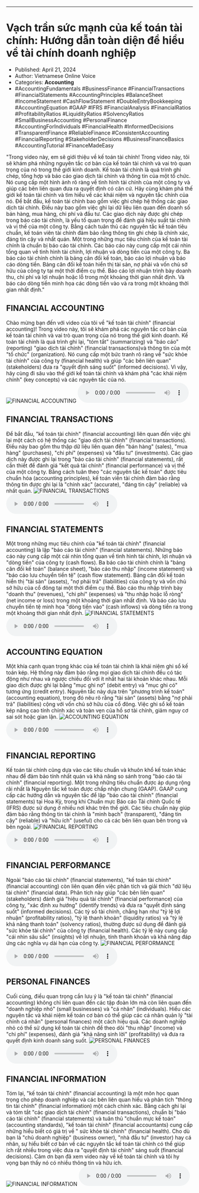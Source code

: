 
---

# Vạch trần sức mạnh của kế toán tài chính: Hướng dẫn toàn diện để hiểu về tài chính doanh nghiệp

- Published: April 21, 2024
- Author: Vietnamese Online Voice
- Categories: **Accounting**
- #AccountingFundamentals #BusinessFinance #FinancialTransactions #FinancialStatements #AccountingPrinciples #BalanceSheet #IncomeStatement #CashFlowStatement #DoubleEntryBookkeeping #AccountingEquation #GAAP #IFRS #FinancialAnalysis #FinancialRatios #ProfitabilityRatios #LiquidityRatios #SolvencyRatios #SmallBusinessAccounting #PersonalFinance #AccountingForIndividuals #FinancialHealth #InformedDecisions #TransparentFinance #ReliableFinance #ConsistentAccounting #FinancialReporting #StakeholderDecisions #BusinessFinanceBasics #AccountingTutorial #FinanceMadeEasy

"Trong video này, em sẽ giới thiệu về kế toán tài chính! Trong video này, tôi sẽ khám phá những nguyên tắc cơ bản của kế toán tài chính và vai trò quan trọng của nó trong thế giới kinh doanh. Kế toán tài chính là quá trình ghi chép, tổng hợp và báo cáo giao dịch tài chính và thông tin của một tổ chức. Nó cung cấp một hình ảnh rõ ràng về tình hình tài chính của một công ty và giúp các bên liên quan đưa ra quyết định có căn cứ. Hãy cùng khám phá thế giới kế toán tài chính và tìm hiểu về các khái niệm và nguyên tắc chính của nó. Để bắt đầu, kế toán tài chính bao gồm việc ghi chép hệ thống các giao dịch tài chính. Điều này bao gồm việc ghi lại dữ liệu liên quan đến doanh số bán hàng, mua hàng, chi phí và đầu tư. Các giao dịch này được ghi chép trong báo cáo tài chính, là yếu tố quan trọng để đánh giá hiệu suất tài chính và vị thế của một công ty. Bằng cách tuân thủ các nguyên tắc kế toán tiêu chuẩn, kế toán viên tài chính đảm bảo rằng thông tin ghi chép là chính xác, đáng tin cậy và nhất quán. Một trong những mục tiêu chính của kế toán tài chính là chuẩn bị báo cáo tài chính. Các báo cáo này cung cấp một cái nhìn tổng quan về tình hình tài chính, lợi nhuận và dòng tiền của một công ty. Ba báo cáo tài chính chính là bảng cân đối kế toán, báo cáo lợi nhuận và báo cáo dòng tiền. Bảng cân đối kế toán hiển thị tài sản, nợ phải và vốn chủ sở hữu của công ty tại một thời điểm cụ thể. Báo cáo lợi nhuận trình bày doanh thu, chi phí và lợi nhuận hoặc lỗ trong một khoảng thời gian nhất định. Và báo cáo dòng tiền minh họa các dòng tiền vào và ra trong một khoảng thời gian nhất định."


## FINANCIAL ACCOUNTING

Chào mừng bạn đến với video của tôi về "kế toán tài chính" (financial accounting)! Trong video này, tôi sẽ khám phá các nguyên tắc cơ bản của kế toán tài chính và vai trò quan trọng của nó trong thế giới kinh doanh. Kế toán tài chính là quá trình ghi lại, "tóm tắt" (summarizing) và "báo cáo" (reporting) "giao dịch tài chính" (financial transactions) ​​và thông tin của một "tổ chức" (organization). Nó cung cấp một bức tranh rõ ràng về "sức khỏe tài chính" của công ty (financial health) và giúp "các bên liên quan" (stakeholders) đưa ra "quyết định sáng suốt" (informed decisions). Vì vậy, hãy cùng đi sâu vào thế giới kế toán tài chính và khám phá "các khái niệm chính" (key concepts) và các nguyên tắc của nó.
![FINANCIAL ACCOUNTING](https://http-archiver-apis-production-80.schnworks.com/storage/images/transitions/2024-04-21/transition--16556564408-Montserrat-SemiBold-7B1FA2.jpg)
<audio controls>
    <source src="https://http-archiver-apis-production-80.schnworks.com/storage/audio/file-10514678172.mp3" type="audio/mpeg">
</audio>



## FINANCIAL TRANSACTIONS

Để bắt đầu, "kế toán tài chính" (financial accounting) liên quan đến việc ghi lại một cách có hệ thống các "giao dịch tài chính" (financial transactions). Điều này bao gồm thu thập dữ liệu liên quan đến "bán hàng" (sales), "mua hàng" (purchases), "chi phí" (expenses) và "đầu tư" (investments). Các giao dịch này được ghi lại trong "báo cáo tài chính" (financial statements), rất cần thiết để đánh giá "kết quả tài chính" (financial performance) và vị thế của một công ty. Bằng cách tuân theo "các nguyên tắc kế toán" được tiêu chuẩn hóa (accounting principles), kế toán viên tài chính đảm bảo rằng thông tin được ghi lại là "chính xác" (accurate), "đáng tin cậy" (reliable) và nhất quán.
![FINANCIAL TRANSACTIONS](https://http-archiver-apis-production-80.schnworks.com/storage/images/transitions/2024-04-21/transition-12845625553-Montserrat-Bold-004895.jpg)
<audio controls>
    <source src="https://http-archiver-apis-production-80.schnworks.com/storage/audio/file-35902090306.mp3" type="audio/mpeg">
</audio>



## FINANCIAL STATEMENTS

Một trong những mục tiêu chính của "kế toán tài chính" (financial accounting) là lập "báo cáo tài chính" (financial statements). Những báo cáo này cung cấp một cái nhìn tổng quan về tình hình tài chính, lợi nhuận và "dòng tiền" của công ty (cash flows). Ba báo cáo tài chính chính là "bảng cân đối kế toán" (balance sheet), "báo cáo thu nhập" (income statement) và "báo cáo lưu chuyển tiền tệ" (cash flow statement). Bảng cân đối kế toán hiển thị "tài sản" (assets), "nợ phải trả" (liabilities) của công ty và vốn chủ sở hữu của cổ đông tại một thời điểm cụ thể. Báo cáo thu nhập trình bày "doanh thu" (revenues), "chi phí" (expenses) và "thu nhập hoặc lỗ ròng" (net income or loss) trong một khoảng thời gian nhất định. Và báo cáo lưu chuyển tiền tệ minh họa "dòng tiền vào" (cash inflows) và dòng tiền ra trong một khoảng thời gian nhất định.
![FINANCIAL STATEMENTS](https://http-archiver-apis-production-80.schnworks.com/storage/images/transitions/2024-04-21/transition-20181792900-Montserrat-SemiBold-004895.jpg)
<audio controls>
    <source src="https://http-archiver-apis-production-80.schnworks.com/storage/audio/file-35118232432.mp3" type="audio/mpeg">
</audio>



## ACCOUNTING EQUATION

Một khía cạnh quan trọng khác của kế toán tài chính là khái niệm ghi sổ kế toán kép. Hệ thống này đảm bảo rằng mọi giao dịch tài chính đều có tác động như nhau và ngược chiều đối với ít nhất hai tài khoản khác nhau. Mỗi giao dịch được ghi lại bằng "mục ghi nợ" (debit entry) và "mục ghi có" tương ứng (credit entry). Nguyên tắc này dựa trên "phương trình kế toán" (accounting equation), trong đó nêu rõ rằng "tài sản" (assets) bằng "nợ phải trả" (liabilities) cộng với vốn chủ sở hữu của cổ đông. Việc ghi sổ kế toán kép nâng cao tính chính xác và toàn vẹn của hồ sơ tài chính, giảm nguy cơ sai sót hoặc gian lận.
![ACCOUNTING EQUATION](https://http-archiver-apis-production-80.schnworks.com/storage/images/transitions/2024-04-21/transition-10984010874-Montserrat-Black-9C27B0.jpg)
<audio controls>
    <source src="https://http-archiver-apis-production-80.schnworks.com/storage/audio/file-27780561902.mp3" type="audio/mpeg">
</audio>



## FINANCIAL REPORTING

Kế toán tài chính cũng dựa vào các tiêu chuẩn và khuôn khổ kế toán khác nhau để đảm bảo tính nhất quán và khả năng so sánh trong "báo cáo tài chính" (financial reporting). Một trong những tiêu chuẩn được áp dụng rộng rãi nhất là Nguyên tắc kế toán được chấp nhận chung (GAAP). GAAP cung cấp các hướng dẫn và nguyên tắc để lập "báo cáo tài chính" (financial statements) tại Hoa Kỳ, trong khi Chuẩn mực Báo cáo Tài chính Quốc tế (IFRS) được sử dụng ở nhiều nơi khác trên thế giới. Các tiêu chuẩn này giúp đảm bảo rằng thông tin tài chính là "minh bạch" (transparent), "đáng tin cậy" (reliable) và "hữu ích" (useful) cho cả các bên liên quan bên trong và bên ngoài.
![FINANCIAL REPORTING](https://http-archiver-apis-production-80.schnworks.com/storage/images/transitions/2024-04-21/transition--21234491938-Montserrat-ExtraBold-004895.jpg)
<audio controls>
    <source src="https://http-archiver-apis-production-80.schnworks.com/storage/audio/file-46189911144.mp3" type="audio/mpeg">
</audio>



## FINANCIAL PERFORMANCE

Ngoài "báo cáo tài chính" (financial statements), "kế toán tài chính" (financial accounting) còn liên quan đến việc phân tích và giải thích "dữ liệu tài chính" (financial data). Phân tích này giúp "các bên liên quan" (stakeholders) đánh giá "hiệu quả tài chính" (financial performance) của công ty, "xác định xu hướng" (identify trends) và đưa ra "quyết định sáng suốt" (informed decisions). Các tỷ số tài chính, chẳng hạn như "tỷ lệ lợi nhuận" (profitability ratios), "tỷ lệ thanh khoản" (liquidity ratios) và "tỷ lệ khả năng thanh toán" (solvency ratios), thường được sử dụng để đánh giá "sức khỏe tài chính" của công ty (financial health). Các tỷ lệ này cung cấp "cái nhìn sâu sắc" (insights) về lợi nhuận, tính thanh khoản và khả năng đáp ứng các nghĩa vụ dài hạn của công ty.
![FINANCIAL PERFORMANCE](https://http-archiver-apis-production-80.schnworks.com/storage/images/transitions/2024-04-21/transition-17477096643-Montserrat-Thin-512DA8.jpg)
<audio controls>
    <source src="https://http-archiver-apis-production-80.schnworks.com/storage/audio/file-52597209510.mp3" type="audio/mpeg">
</audio>



## PERSONAL FINANCES

Cuối cùng, điều quan trọng cần lưu ý là "kế toán tài chính" (financial accounting) không chỉ liên quan đến các tập đoàn lớn mà còn liên quan đến "doanh nghiệp nhỏ" (small businesses) và "cá nhân" (individuals). Hiểu các nguyên tắc và khái niệm kế toán cơ bản có thể giúp các cá nhân quản lý "tài chính cá nhân" (personal finances) một cách hiệu quả. Các doanh nghiệp nhỏ có thể sử dụng kế toán tài chính để theo dõi "thu nhập" (income) và "chi phí" (expenses), đánh giá "khả năng sinh lời" (profitability) và đưa ra quyết định kinh doanh sáng suốt.
![PERSONAL FINANCES](https://http-archiver-apis-production-80.schnworks.com/storage/images/transitions/2024-04-21/transition--38732606298-Montserrat-Thin-1A237E.jpg)
<audio controls>
    <source src="https://http-archiver-apis-production-80.schnworks.com/storage/audio/file-26342361330.mp3" type="audio/mpeg">
</audio>



## FINANCIAL INFORMATION

Tóm lại, "kế toán tài chính" (financial accounting) là một môn học quan trọng cho phép doanh nghiệp và các bên liên quan hiểu và phân tích "thông tin tài chính" (financial information) một cách chính xác. Bằng cách ghi lại và tóm tắt "các giao dịch tài chính" (financial transactions), chuẩn bị "báo cáo tài chính" (financial statements) và tuân thủ "chuẩn mực kế toán" (accounting standards), "kế toán tài chính" (financial accountants) cung cấp những hiểu biết có giá trị về " sức khỏe tài chính" (financial health). Cho dù bạn là "chủ doanh nghiệp" (business owner), "nhà đầu tư" (investor) hay cá nhân, sự hiểu biết cơ bản về các nguyên tắc kế toán tài chính có thể giúp ích rất nhiều trong việc đưa ra "quyết định tài chính" sáng suốt (financial decisions). Cảm ơn bạn đã xem video này về kế toán tài chính và tôi hy vọng bạn thấy nó có nhiều thông tin và hữu ích.
![FINANCIAL INFORMATION](https://http-archiver-apis-production-80.schnworks.com/storage/images/transitions/2024-04-21/transition-33075662744-Montserrat-ExtraBold-1A237E.jpg)
<audio controls>
    <source src="https://http-archiver-apis-production-80.schnworks.com/storage/audio/file-482911780.mp3" type="audio/mpeg">
</audio>

